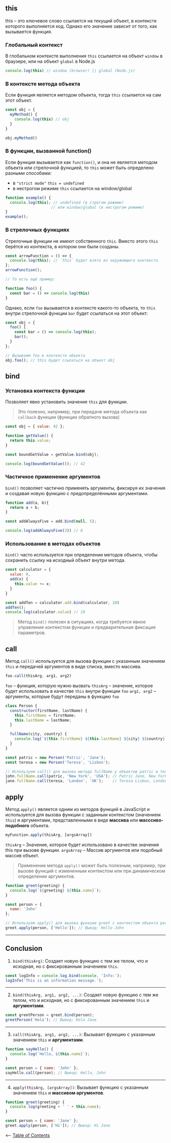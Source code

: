 ## this

this – это ключевое слово ссылается на текущий объект, в контексте которого выполняется код. Однако его 
значение зависит от того, как вызывается функция.

### Глобальный контекст
В глобальном контексте выполнения `this` ссылается на объект `window` в браузере, или на объект `global` в Node.js
```js
console.log(this) // window (browser) || global (Node.js)
```

### В контексте метода объекта
Если функция является методом объекта, тогда `this` ссылается на сам этот объект.
```js
const obj = {
  myMethod() {
    console.log(this) // obj
  }
}

obj.myMethod()
```

### В функции, вызванной function()
Если функция вызывается как `function()`, и она не является методом объекта или стрелочной функцией, то `this` может 
быть определено разными способами:
- в `"strict mode"` `this = undefined`
- в нестрогом режиме `this` ссылается на window/global
```js
function example() {
  console.log(this); // undefined (в строгом режиме)
                    // или window/global (в нестрогом режиме)
}
example();
```

### В стрелочных функциях
Стрелочные функции не имеют собственного `this`. Вместо этого `this` берётся из контекста, в котором они были созданы.
```js
const arrowFunction = () => {
  console.log(this); // `this` будет взято из окружающего контекста
};
arrowFunction();

// То есть ещё пример:

function foo() {
  const bar = () => console.log(this)
}
```

Однако, если `foo` вызывается в контексте какого-то объекта, то `this` внутри стрелочной функции `bar` будет 
ссылаться на этот объект:
```js
const obj = {
  foo() {
    const bar = () => console.log(this);
    bar();
  }
};

// Вызываем foo в контексте объекта
obj.foo(); // this будет ссылаться на объект obj
```

## bind
### Установка контекста функции
Позволяет явно установить значение `this` для функции.  
> Это полезно, например, при передаче метода объекта как `callback` функции (функции обратного вызова)
```js
const obj = { value: 42 };

function getValue() {
  return this.value;
}

const boundGetValue = getValue.bind(obj);

console.log(boundGetValue()); // 42
```
### Частичное применение аргументов
`bind()` позволяет частично применять аргументы, фиксируя их значения и создавая новую функцию с предопределёнными 
аргументами.
```js
function add(a, b){
  return a + b;
}

const addAlwaysFive = add.bind(null, 5);

console.log(addAlwaysFive(3)) // 8
```
### Использование в методах объектов
`bind()` часто используется при определении методов объекта, чтобы сохранить ссылку на исходный объект внутри метода.
```js
const calculator = {
  value: 0,
  add(x) {
    this.value += x;
  }
}

const addTen = calculator.add.bind(calculator, 10)
addTen();
console.log(calculator.value) // 10
```
> Метод `bind()` полезен в ситуациях, когда требуется явное управление контекстом функции и предварительная фиксация 
> параметров.

## call
Метод `call()` используется для вызова функции с указанным значением `this` и передачей аргументов в виде списка, вместо массива.
```js
foo.call(thisArg, arg1, arg2)
```
`foo` – функция, которую нужно вызвать
`thisArg` – значение, которое будет использовать в качестве `this` внутри функции `foo`
`arg1, arg2` – аргументы, которые будут переданы в функцию `foo`
```js
class Person {
  constructor(firstName, lastName) {
    this.firstName = firstName;
    this.lastName = lastName;
  }

  fullName(city, country) {
    console.log(`${this.firstName} ${this.lastName} ${city} ${country}`);
  }
}

const patric = new Person('Patric', 'Jane');
const teresa = new Person('Teresa', 'Lisbon');

// Используем call() для вызова метода fullName у объектов patric и teresa
john.fullName.call(patric, 'New York', 'USA'); // Patric Jane, New York, USA
jane.fullName.call(teresa, 'London', 'UK');    // Teresa Lisbon, London, UK
```

## apply
Метод `apply()` является одним из методов функций в JavaScript и используется для вызова функции с заданным контекстом (значением `this`)
и аргументами, представленными в виде **массива** или **масссиво-подобного** объекта.
```js
myFunction.apply(thisArg, [argsArray])
```
`thisArg` – Значение, которое будет использовано в качестве значения this при вызове функции.
`argsArray` – Массив аргументов или подобный массив объект.
>Применение метода `apply()` может быть полезным, например, при вызове функций с измененным контекстом или при динамическом определении 
аргументов.

```js
function greet(greeting) {
  console.log(`${greeting} ${this.name}`);
}

const person = {
  name: 'John'
};

// Используем apply() для вызова функции greet с контекстом объекта person и аргументом 'Hello'
greet.apply(person, ['Hello']); // Вывод: Hello John
```
---
## Conclusion
1. `bind(thisArg)`: Создает новую функцию с тем же телом, что и исходная, но с фиксированным значением `this`.
```js
const logInfo = console.log.bind(console, 'Info:');
logInfo('This is an information message.');

```
---
2. `bind(thisArg, arg1, arg2, ...)`: Создает новую функцию с тем же телом, что и исходная, но с фиксированным значением `this` и **аргументами**.
```js
const greetPerson = greet.bind(person);
greetPerson('Hola'); // Вывод: Hola Jane
```
---
3. `call(thisArg, arg1, arg2, ...)`: Вызывает функцию с указанным значением `this` и **аргументами**.
```js
function sayHello() {
  console.log(`Hello, ${this.name}`);
}

const person = { name: 'John' };
sayHello.call(person); // Вывод: Hello, John
```
---
4. `apply(thisArg, [argsArray])`: Вызывает функцию с указанным значением `this` и **массивом аргументов**.
```js
function greet(greeting) {
  console.log(greeting + ' ' + this.name);
}

const person = { name: 'Jane' };
greet.apply(person, ['Hi']); // Вывод: Hi Jane
```

<– [Table of Contents](./README.md/#table-of-contents)

